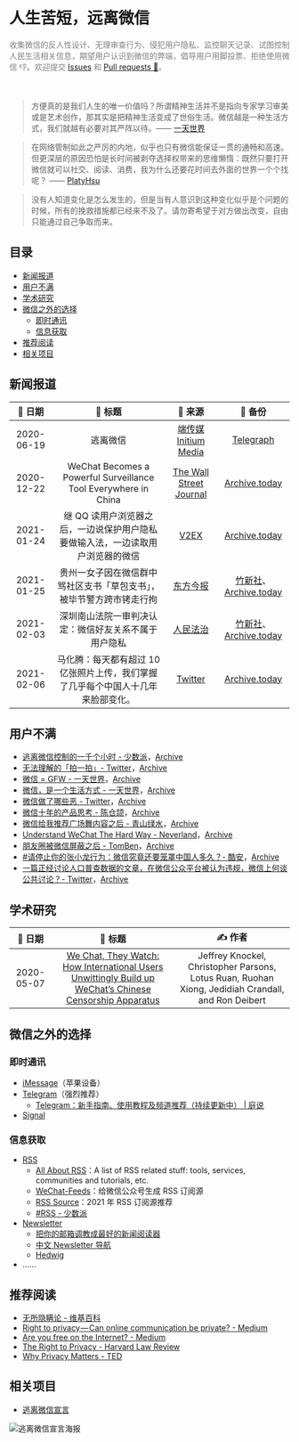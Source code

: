 <h1>人生苦短，远离微信</h1>

<p style="color:gray">收集微信的反人性设计、无理审查行为、侵犯用户隐私、监控聊天记录、试图控制人民生活相关信息，期望用户认识到微信的弊端，倡导用户用脚投票、拒绝使用微信 👎️。欢迎提交 <a href="https://github.com/TomBener/get-rid-of-wechat/issues">Issues</a> 和 <a href="https://github.com/TomBener/get-rid-of-wechat/pulls">Pull requests 🤖️</a>。
</p> <br>

> 方便真的是我们人生的唯一价值吗？所谓精神生活并不是指向专家学习审美或是艺术创作，那其实是把精神生活变成了世俗生活。微信越是一种生活方式，我们就越有必要对其严阵以待。—— [一天世界](https://blog.yitianshijie.net/2020/08/10/wechat-as-lifestyle)

> 在网络管制如此之严厉的内地，似乎也只有微信能保证一贯的通畅和高速。但更深层的原因恐怕是长时间被剥夺选择权带来的思维懒惰：既然只要打开微信就可以社交、阅读、消费，我为什么还要花时间去外面的世界一个个找呢？ —— [PlatyHsu](https://type.cyhsu.xyz/2015/10/understand-wechat-the-hard-way/)

> 没有人知道变化是怎么发生的，但是当有人意识到这种变化似乎是个问题的时候，所有的挽救措施都已经来不及了。请勿寄希望于对方做出改变，自由只能通过自己争取而来。


<h2>目录</h2>

- [新闻报道](#新闻报道)
- [用户不满](#用户不满)
- [学术研究](#学术研究)
- [微信之外的选择](#微信之外的选择)
  - [即时通讯](#即时通讯)
  - [信息获取](#信息获取)
- [推荐阅读](#推荐阅读)
- [相关项目](#相关项目)


## 新闻报道

|   📅 日期   |                            📖️ 标题                            |                            🤖️ 来源                            |                            💾️ 备份                            |
| :--------: | :----------------------------------------------------------: | :----------------------------------------------------------: | :----------------------------------------------------------: |
| 2020-06-19 |                           逃离微信                           | [端传媒 Initium Media](https://theinitium.com/article/20200619-technology-escape-from-wechat) | [Telegraph](https://telegra.ph/逃离微信端传媒-Initium-Media-06-19) |
| 2020-12-22 | WeChat Becomes a Powerful Surveillance Tool Everywhere in China | [The Wall Street Journal](https://www.wsj.com/articles/wechat-becomes-a-powerful-surveillance-tool-everywhere-in-china-11608633003) |          [Archive.today](https://archive.ph/jtHVs)           |
| 2021-01-24 | 继 QQ 读用户浏览器之后，一边说保护用户隐私要做输入法，一边读取用户浏览器的微信 |            [V2EX](https://www.v2ex.com/t/747692)             |          [Archive.today](https://archive.vn/2jQay)           |
| 2021-01-25 | 贵州一女子因在微信群中骂社区支书「草包支书」，被毕节警方跨市铐走行拘 |   [东方今报](http://news.jinbw.com.cn/newsdetail/12143047)   | [竹新社](https://t.me/tnews365/10935)、[Archive.today](https://archive.vn/wip/YT24p) |
| 2021-02-03 |     深圳南山法院一审判决认定：微信好友关系不属于用户隐私     |       [人民法治](https://news.ifeng.com/c/83Yvtvi3iQR)       | [竹新社](https://t.me/tnews365/11104)、[Archive.today](https://archive.vn/dX2Gv) |
| 2021-02-06 | 马化腾：每天都有超过 10 亿张照片上传，我们掌握了几乎每个中国人十几年来脸部变化。 | [Twitter](https://twitter.com/ma4103/status/1357915085436448771) |          [Archive.today](https://archive.vn/LP28b)           |


## 用户不满

- [逃离微信控制的一千个小时 - 少数派](https://sspai.com/post/37557)，[Archive](https://telegra.ph/逃离微信控制的一千个小时---少数派-02-04)
- [无法理解的「拍一拍」- Twitter](https://twitter.com/cyanapps/status/1356439428906983427)，[Archive](http://archive.today/wip/36mLy)
- [微信 = GFW - 一天世界](https://blog.yitianshijie.net/2018/02/02/wechat-equals-gfw)，[Archive](https://web.archive.org/web/20201203020925/https://blog.yitianshijie.net/2018/02/02/wechat-equals-gfw)
- [微信，是一个生活方式 - 一天世界](https://blog.yitianshijie.net/2020/08/10/wechat-as-lifestyle)，[Archive](http://archive.vn/eJI0b)
- [微信做了哪些恶 - Twitter](https://twitter.com/fak3D0nA1dT3UmP/status/1216446242131046400)，[Archive](https://web.archive.org/web/20210225073106/https://twitter.com/fak3D0nA1dT3UmP/status/1216446242131046400)
- [微信十年的产品思考 - 陈仓颉](https://imzm.im/my-thoughts-on-wechat-ten-years)，[Archive](https://ipfs.io/ipfs/QmWx8239FEJYTmEMHNojWybWYbpsQRYs1XgYgB5bLUoQjS)
- [微信给我推荐广场舞内容之后 - 青山绿水](https://www.huhexian.com/3766.html)，[Archive](https://web.archive.org/web/20210225070506/https://www.huhexian.com/3766.html)
- [Understand WeChat The Hard Way - Neverland](https://type.cyhsu.xyz/2015/10/understand-wechat-the-hard-way/)，[Archive](https://telegra.ph/Understand-WeChat-The-Hard-Way-04-16)
- [朋友圈被微信屏蔽之后 - TomBen](https://blog.retompi.com/post/fucking-wechat/)，[Archive](https://web.archive.org/web/20210511115832/https://blog.retompi.com/post/fucking-wechat/)
- [#请停止你的张小龙行为：微信究竟还要笼罩中国人多久？- 酷安](https://www.coolapk.com/feed/21114760?shareKey=MWUyZDRlMzI4MjkwNjA5ODk0NjQ)，[Archive](https://archive.ph/G860P)
- [一篇正经讨论人口普查数据的文章，在微信公众平台被认为违规，微信上何谈公共讨论？- Twitter](https://twitter.com/TomBener/status/1392420093364035585)，[Archive](https://archive.ph/yMTe0)


## 学术研究

|  📅 日期   |                            💭️ 标题                            |                            ✍️ 作者                            |
| :--------: | :----------------------------------------------------------: | :----------------------------------------------------------: |
| 2020-05-07 | [We Chat, They Watch: How International Users Unwittingly Build up WeChat’s Chinese Censorship Apparatus](https://citizenlab.ca/2020/05/we-chat-they-watch/) | Jeffrey Knockel, Christopher Parsons, Lotus Ruan, Ruohan Xiong, Jedidiah Crandall, and Ron Deibert |


## 微信之外的选择

### 即时通讯

- [iMessage](https://support.apple.com/zh-cn/explore/messages)（苹果设备）
- [Telegram](https://telegram.org)（强烈推荐）
  - [Telegram：新手指南、使用教程及频道推荐（持续更新中） | 庭说](https://tingtalk.me/telegram/)
- [Signal](https://signal.org)

### 信息获取

- [RSS](https://en.wikipedia.org/wiki/RSS)
  - [All About RSS](https://github.com/AboutRSS/ALL-about-RSS)：A list of RSS related stuff: tools, services, communities and tutorials, etc.
  - [WeChat-Feeds](https://wechat.privacyhide.com)：给微信公众号生成 RSS 订阅源
  - [RSS Source](https://rss-source.com/)：2021 年 RSS 订阅源推荐
  - [#RSS - 少数派](https://sspai.com/tag/RSS)
- [Newsletter](https://en.wikipedia.org/wiki/Newsletter)
  - [把你的邮箱调教成最好的新闻阅读器](https://newslab2020.github.io/Collection/媒体食谱/%5B新闻实验室%5D%20-%202017-05-10%20把你的邮箱调教成最好的新闻阅读器｜媒体食谱07.html)
  - [中文 Newsletter 导航](https://www.notion.so/Newsletter-68ee46c0a4574f659fb8a873ead438c6)
  - [Hedwig](https://hedwig.pub)
- ……


## 推荐阅读

- [无所隐瞒论 - 维基百科](https://zh.wikipedia.org/wiki/无所隐瞒论)
- [Right to privacy — Can online communication be private? - Medium](https://mohammad-shavez.medium.com/right-to-privacy-can-online-communication-be-private-d825f659a60c)
- [Are you free on the Internet? - Medium](https://mohammad-shavez.medium.com/are-you-free-on-the-internet-8fa7ea71a2bb)
- [The Right to Privacy - Harvard Law Review](https://louisville.edu/law/library/special-collections/the-louis-d.-brandeis-collection/the-right-to-privacy)
- [Why Privacy Matters - TED](https://youtu.be/pcSlowAhvUk)

## 相关项目

- [逃离微信宣言](https://github.com/FreeFromGFW/FreeFromWechat)

![逃离微信宣言海报](https://cdn.jsdelivr.net/gh/FreeFromGFW/FreeFromWechat/海报.jpeg)